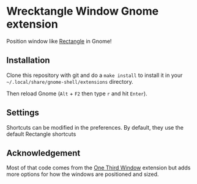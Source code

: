 # Wrecktangle Window Gnome extension

Position window like [Rectangle](https://rectangleapp.com/) in Gnome!

## Installation

Clone this repository with git and do a `make install` to install it 
in your `~/.local/share/gnome-shell/extensions` directory.

Then reload Gnome (`Alt` + `F2` then type `r` and hit `Enter`).

## Settings

Shortcuts can be modified in the preferences. By default, they use the default Rectangle shortcuts

## Acknowledgement

Most of that code comes from the [One Third Window](https://github.com/chmouel/one-third-window-gnome-extension)
extension but adds more options for how the windows are positioned and sized.
